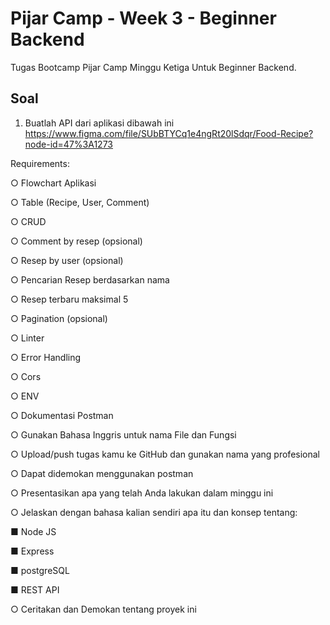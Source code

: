 # Pijar Camp - Week 3 - Beginner Backend

Tugas Bootcamp Pijar Camp Minggu Ketiga Untuk Beginner Backend.

## Soal

1. Buatlah API dari aplikasi dibawah ini
https://www.figma.com/file/SUbBTYCq1e4ngRt20lSdqr/Food-Recipe?node-id=47%3A1273

Requirements:

○ Flowchart Aplikasi

○ Table (Recipe, User, Comment)

○ CRUD

○ Comment by resep (opsional)

○ Resep by user (opsional)

○ Pencarian Resep berdasarkan nama

○ Resep terbaru maksimal 5

○ Pagination (opsional)

○ Linter

○ Error Handling

○ Cors

○ ENV

○ Dokumentasi Postman

○ Gunakan Bahasa Inggris untuk nama File dan Fungsi

○ Upload/push tugas kamu ke GitHub dan gunakan nama yang profesional

○ Dapat didemokan menggunakan postman

○ Presentasikan apa yang telah Anda lakukan dalam minggu ini

○ Jelaskan dengan bahasa kalian sendiri apa itu dan konsep tentang:

■ Node JS

■ Express

■ postgreSQL

■ REST API

○ Ceritakan dan Demokan tentang proyek ini
